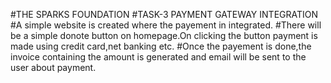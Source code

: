 #THE SPARKS FOUNDATION
#TASK-3 PAYMENT GATEWAY INTEGRATION
#A simple website is created where the payement in integrated.
#There will be a simple donote button on homepage.On clicking the button payment is made using credit card,net banking etc.
#Once the payement is done,the invoice containing the amount is generated and email will be sent to the user about payment.
